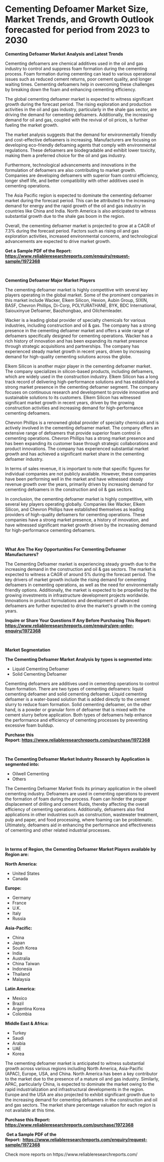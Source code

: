 <p><h1>Cementing Defoamer Market Size, Market Trends, and Growth Outlook forecasted for period from 2023 to 2030</h1></p><p><strong>Cementing Defoamer Market Analysis and Latest Trends</strong></p>
<p><p>Cementing defoamers are chemical additives used in the oil and gas industry to control and suppress foam formation during the cementing process. Foam formation during cementing can lead to various operational issues such as reduced cement returns, poor cement quality, and longer waiting times. Cementing defoamers help in overcoming these challenges by breaking down the foam and enhancing cementing efficiency.</p><p>The global cementing defoamer market is expected to witness significant growth during the forecast period. The rising exploration and production activities in the oil and gas industry, particularly in the shale gas sector, are driving the demand for cementing defoamers. Additionally, the increasing demand for oil and gas, coupled with the revival of oil prices, is further fueling the market growth.</p><p>The market analysis suggests that the demand for environmentally friendly and cost-effective defoamers is increasing. Manufacturers are focusing on developing eco-friendly defoaming agents that comply with environmental regulations. These defoamers are biodegradable and exhibit lower toxicity, making them a preferred choice for the oil and gas industry.</p><p>Furthermore, technological advancements and innovations in the formulation of defoamers are also contributing to market growth. Companies are developing defoamers with superior foam control efficiency, longer shelf life, and better compatibility with other additives used in cementing operations.</p><p>The Asia Pacific region is expected to dominate the cementing defoamer market during the forecast period. This can be attributed to the increasing demand for energy and the rapid growth of the oil and gas industry in countries like China and India. North America is also anticipated to witness substantial growth due to the shale gas boom in the region.</p><p>Overall, the cementing defoamer market is projected to grow at a CAGR of 7.3% during the forecast period. Factors such as rising oil and gas exploration activities, increased environmental concerns, and technological advancements are expected to drive market growth.</p></p>
<p><strong>Get a Sample PDF of the Report:&nbsp; <a href="https://www.reliableresearchreports.com/enquiry/request-sample/1972368">https://www.reliableresearchreports.com/enquiry/request-sample/1972368</a></strong></p>
<p>&nbsp;</p>
<p><strong>Cementing Defoamer Major Market Players</strong></p>
<p><p>The cementing defoamer market is highly competitive with several key players operating in the global market. Some of the prominent companies in this market include Wacker, Elkem Silicon, Hexion, Aubin Group, SIXIN, BASF, Chevron Phillips, Di-Corp, POLYURATHANE, BYK, BDC International, Saiouxinyue Defoamer, Baozhongbao, and Oilchemleader.</p><p>Wacker is a leading global provider of specialty chemicals for various industries, including construction and oil & gas. The company has a strong presence in the cementing defoamer market and offers a wide range of defoamers specifically designed for cementing operations. Wacker has a rich history of innovation and has been expanding its market presence through strategic acquisitions and partnerships. The company has experienced steady market growth in recent years, driven by increasing demand for high-quality cementing solutions across the globe.</p><p>Elkem Silicon is another major player in the cementing defoamer market. The company specializes in silicon-based products, including defoamers, which are widely used in the construction industry. Elkem Silicon has a long track record of delivering high-performance solutions and has established a strong market presence in the cementing defoamer segment. The company focuses on continuous research and development to provide innovative and sustainable solutions to its customers. Elkem Silicon has witnessed significant market growth in recent years, driven by the growing construction activities and increasing demand for high-performance cementing defoamers.</p><p>Chevron Phillips is a renowned global provider of specialty chemicals and is actively involved in the cementing defoamer market. The company offers an extensive range of defoamers that provide superior foam control in cementing operations. Chevron Phillips has a strong market presence and has been expanding its customer base through strategic collaborations and product innovations. The company has experienced substantial market growth and has achieved a significant market share in the cementing defoamer industry.</p><p>In terms of sales revenue, it is important to note that specific figures for individual companies are not publicly available. However, these companies have been performing well in the market and have witnessed steady revenue growth over the years, primarily driven by increasing demand for cementing defoamers in the construction and oil & gas sectors.</p><p>In conclusion, the cementing defoamer market is highly competitive, with several key players operating globally. Companies like Wacker, Elkem Silicon, and Chevron Phillips have established themselves as leading providers of high-quality defoamers for cementing operations. These companies have a strong market presence, a history of innovation, and have witnessed significant market growth driven by the increasing demand for high-performance cementing defoamers.</p></p>
<p>&nbsp;</p>
<p><strong>What Are The Key Opportunities For Cementing Defoamer Manufacturers?</strong></p>
<p><p>The Cementing Defoamer market is experiencing steady growth due to the increasing demand in the construction and oil & gas sectors. The market is expected to witness a CAGR of around 5% during the forecast period. The key drivers of market growth include the rising demand for cementing defoamers in cementing operations, as well as the need for environmentally friendly options. Additionally, the market is expected to be propelled by the growing investments in infrastructure development projects worldwide. Innovations in product formulations and development of advanced defoamers are further expected to drive the market's growth in the coming years.</p></p>
<p><strong>Inquire or Share Your Questions If Any Before Purchasing This Report: <a href="https://www.reliableresearchreports.com/enquiry/pre-order-enquiry/1972368">https://www.reliableresearchreports.com/enquiry/pre-order-enquiry/1972368</a></strong></p>
<p>&nbsp;</p>
<p><strong>Market Segmentation</strong></p>
<p><strong>The Cementing Defoamer Market Analysis by types is segmented into:</strong></p>
<p><ul><li>Liquid Cementing Defoamer</li><li>Solid Cementing Defoamer</li></ul></p>
<p><p>Cementing defoamers are additives used in cementing operations to control foam formation. There are two types of cementing defoamers: liquid cementing defoamer and solid cementing defoamer. Liquid cementing defoamer is a water-based solution that is added directly to the cement slurry to reduce foam formation. Solid cementing defoamer, on the other hand, is a powder or granular form of defoamer that is mixed with the cement slurry before application. Both types of defoamers help enhance the performance and efficiency of cementing processes by preventing excessive foam buildup.</p></p>
<p><strong>Purchase this Report:&nbsp;<a href="https://www.reliableresearchreports.com/purchase/1972368">https://www.reliableresearchreports.com/purchase/1972368</a></strong></p>
<p>&nbsp;</p>
<p><strong>The Cementing Defoamer Market Industry Research by Application is segmented into:</strong></p>
<p><ul><li>Oilwell Cementing</li><li>Others</li></ul></p>
<p><p>The Cementing Defoamer Market finds its primary application in the oilwell cementing industry. Defoamers are used in cementing operations to prevent the formation of foam during the process. Foam can hinder the proper displacement of drilling and cement fluids, thereby affecting the overall efficiency of cementing operations. Additionally, defoamers also find applications in other industries such as construction, wastewater treatment, pulp and paper, and food processing, where foaming can be problematic. Ultimately, defoamers aid in enhancing the performance and effectiveness of cementing and other related industrial processes.</p></p>
<p>&nbsp;</p>
<p><strong>In terms of Region, the Cementing Defoamer Market Players available by Region are:</strong></p>
<p>
    <p> <strong> North America: </strong>
        <ul>
            <li>United States</li>
            <li>Canada</li>
        </ul>
        </p> 
    <p> <strong> Europe: </strong>
        <ul>
            <li>Germany</li>
            <li>France</li>
            <li>U.K.</li>
            <li>Italy</li>
            <li>Russia</li>
        </ul>
        </p> 
    <p> <strong> Asia-Pacific: </strong>
        <ul>
            <li>China</li>
            <li>Japan</li>
            <li>South Korea</li>
            <li>India</li>
            <li>Australia</li>
            <li>China Taiwan</li>
            <li>Indonesia</li>
            <li>Thailand</li>
            <li>Malaysia</li>
        </ul>
        </p> 
    <p> <strong> Latin America: </strong>
        <ul>
            <li>Mexico</li>
            <li>Brazil</li>
            <li>Argentina Korea</li>
            <li>Colombia</li>
        </ul>
        </p> 
    <p> <strong> Middle East & Africa: </strong>
        <ul>
            <li>Turkey</li>
            <li>Saudi</li>
            <li>Arabia</li>
            <li>UAE</li>
            <li>Korea</li>
        </ul>
    </p>
    </p>
<p><p>The cementing defoamer market is anticipated to witness substantial growth across various regions including North America, Asia-Pacific (APAC), Europe, USA, and China. North America has been a key contributor to the market due to the presence of a mature oil and gas industry. Similarly, APAC, particularly China, is expected to dominate the market owing to the rapid industrialization and infrastructural developments in the region. Europe and the USA are also projected to exhibit significant growth due to the increasing demand for cementing defoamers in the construction and oil and gas sectors. The market share percentage valuation for each region is not available at this time.</p></p>
<p><strong>Purchase this Report: <a href="https://www.reliableresearchreports.com/purchase/1972368">https://www.reliableresearchreports.com/purchase/1972368</a></strong></p>
<p>&nbsp;<strong>Get a Sample PDF of the Report:&nbsp;&nbsp;<a href="https://www.reliableresearchreports.com/enquiry/request-sample/1972368">https://www.reliableresearchreports.com/enquiry/request-sample/1972368</a></strong></p>
<p><strong></strong></p>
<p>Check more reports on https://www.reliableresearchreports.com/</p>